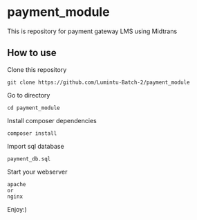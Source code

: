 # payment_module
This is repository for payment gateway LMS using Midtrans

## How to use
Clone this repository
```
git clone https://github.com/Lumintu-Batch-2/payment_module
```
Go to directory
```
cd payment_module
```
Install composer dependencies
```
composer install
```
Import sql database
```
payment_db.sql
```
Start your webserver
```
apache
or
nginx
```

Enjoy:)

